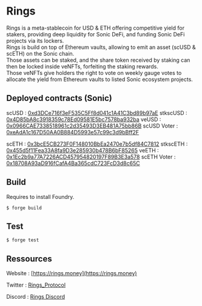 # Rings

Rings is a meta-stablecoin for USD & ETH offering competitive yield for stakers, providing deep liquidity for Sonic DeFi, and funding Sonic DeFi projects via its lockers.  
Rings is build on top of Ethereum vaults, allowing to emit an asset (scUSD & scETH) on the Sonic chain.  
Those assets can be staked, and the share token received by staking can then be locked inside veNFTs, forfeiting the staking rewards.  
Those veNFTs give holders the right to vote on weekly gauge votes to allocate the yield from Ethereum vaults to listed Sonic ecosystem projects.  


## Deployed contracts (Sonic)

scUSD : [0xd3DCe716f3eF535C5Ff8d041c1A41C3bd89b97aE](https://sonicscan.org/address/0xd3DCe716f3eF535C5Ff8d041c1A41C3bd89b97aE)
stkscUSD : [0x4D85bA8c3918359c78Ed09581E5bc7578ba932ba](https://sonicscan.org/address/0x4D85bA8c3918359c78Ed09581E5bc7578ba932ba)
veUSD : [0x0966CAE7338518961c2d35493D3EB481A75bb86B](https://sonicscan.org/address/0x0966CAE7338518961c2d35493D3EB481A75bb86B)
scUSD Voter : [0xeAdA1c167D50AA0B884D5993e57c99c3d9bBff2F](https://sonicscan.org/address/0xeAdA1c167D50AA0B884D5993e57c99c3d9bBff2F)

scETH : [0x3bcE5CB273F0F148010BbEa2470e7b5df84C7812](https://sonicscan.org/address/0x3bcE5CB273F0F148010BbEa2470e7b5df84C7812)
stkscETH : [0x455d5f11Fea33A8fa9D3e285930b478B6bF85265](https://sonicscan.org/address/0x455d5f11Fea33A8fa9D3e285930b478B6bF85265)
veETH : [0x1Ec2b9a77A7226ACD457954820197F89B3E3a578](https://sonicscan.org/address/0x1Ec2b9a77A7226ACD457954820197F89B3E3a578)
scETH Voter : [0x18708A93aD916fCafA4Ba365cdC723FcD3d8c65C](https://sonicscan.org/address/0x18708A93aD916fCafA4Ba365cdC723FcD3d8c65C)

## Build

Requires to install Foundry.  

```shell
$ forge build
```

## Test

```shell
$ forge test
```

## Ressources

Website : [https://rings.money](https://rings.money)

Twitter : [Rings_Protocol](https://x.com/Rings_Protocol)

Discord : [Rings Discord](https://discord.com/invite/5dy4wfWxWU)

